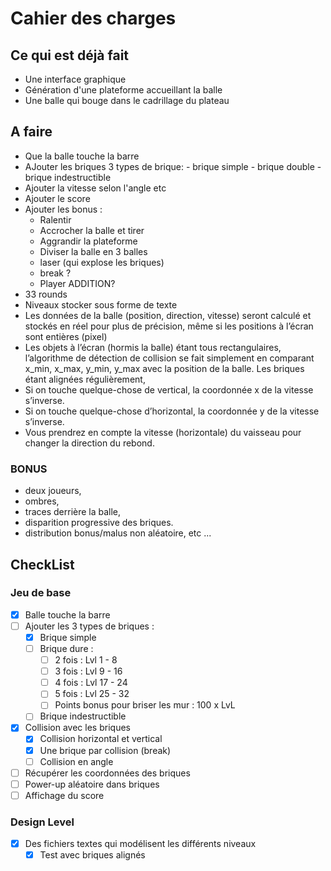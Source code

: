 # Cahier des charges 


## Ce qui est déjà fait 

- Une interface graphique
- Génération d'une plateforme accueillant la balle
- Une balle qui bouge dans le cadrillage du plateau


## A faire 

 - Que la balle touche la barre
 - AJouter les briques 3 types de brique:
        - brique simple
        - brique double
        - brique indestructible    
 - Ajouter la vitesse selon l'angle etc
 - Ajouter le score
 - Ajouter les bonus :
    - Ralentir
     - Accrocher la balle et tirer
     - Aggrandir la plateforme
     - Diviser la balle en 3 balles
     - laser (qui explose les briques)
     - break ?
     - Player ADDITION? 
 - 33 rounds
 - Niveaux stocker sous forme de texte
 - Les données de la balle (position, direction, vitesse) seront calculé et stockés en réel pour plus de précision, même si les positions à l’écran sont entières (pixel)
 - Les objets à l’écran (hormis la balle) étant tous rectangulaires, l’algorithme de détection de collision se fait simplement en comparant x_min, x_max, y_min, y_max avec la position de la balle. Les briques étant alignées régulièrement,
 - Si on touche quelque-chose de vertical, la coordonnée x de la vitesse s’inverse.
 - Si on touche quelque-chose d’horizontal, la coordonnée y de la vitesse s’inverse.
 - Vous prendrez en compte la vitesse (horizontale) du vaisseau pour changer la direction du rebond.

### BONUS 
-  deux joueurs,
-   ombres,
-  traces derrière la balle,
-   disparition progressive des briques.
-   distribution bonus/malus non aléatoire, etc ...

## CheckList
### Jeu de base
- [x] Balle touche la barre
- [ ] Ajouter les 3 types de briques :
	- [x] Brique simple
	- [ ] Brique dure :
		- [ ] 2 fois : Lvl 1 - 8
		- [ ] 3 fois : Lvl 9 - 16
		- [ ] 4 fois : Lvl 17 - 24
		- [ ] 5 fois : Lvl 25 - 32
		- [ ] Points bonus pour briser les mur : 100 x LvL
	- [ ] Brique indestructible
- [x] Collision avec les briques
	- [x] Collision horizontal et vertical
 	- [x] Une brique par collision (break)
  	- [ ] Collision en angle  
- [ ] Récupérer les coordonnées des briques
- [ ] Power-up aléatoire dans briques
- [ ] Affichage du score

### Design Level
- [x] Des fichiers textes qui modélisent les différents niveaux
	- [x] Test avec briques alignés
